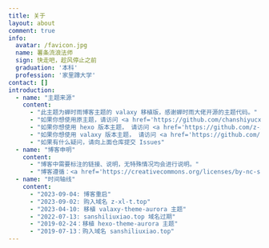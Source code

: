 ```yaml
---
title: 关于
layout: about
comment: true
info:
  avatar: /favicon.jpg
  name: 薯条流浪法师
  sign: 快走吧，趁风停止之前
  graduation: '本科'
  profession: '家里蹲大学'
contact: []
introduction:
  - name: "主题来源"
    content:
      - "此主题为蝉时雨博客主题的 valaxy 移植版，感谢蝉时雨大佬开源的主题代码。"
      - "如果你想使用原主题，请访问 <a href='https://github.com/chanshiyucx/aurora'>aurora</a>"
      - "如果你想使用 hexo 版本主题， 请访问 <a href='https://github.com/z-xl-t/hexo-theme-aurora'>hexo-theme-aurora</a>"
      - "如果你想使用 valaxy 版本主题， 请访问 <a href='https://github.com/z-xl-t/valaxy-theme-aurora'>valaxy-theme-aurora</a>"
      - "如果有什么疑问，请向上面仓库提交 Issues"
  - name: "博客申明"
    content:
      - "博客中需要标注的链接、说明，无特殊情况均会进行说明。"
      - "博客遵循：<a href='https://creativecommons.org/licenses/by-nc-sa/4.0/deed.zh'>署名-非商业性使用-相同方式共享 4.0 国际</a>"
  - name: "时间轴线"
    content:
      - "2023-09-04: 博客重启"
      - "2023-09-02: 购入域名 z-xl-t.top"
      - "2023-04-10: 移植 valaxy-theme-aurora 主题"
      - "2022-07-13: sanshiliuxiao.top 域名过期"
      - "2019-02-24：移植 hexo-theme-aurora 主题"
      - "2019-07-13：购入域名 sanshiliuxiao.top"
---
```

